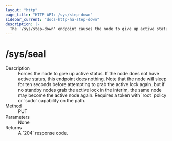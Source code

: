 ```yaml
---
layout: "http"
page_title: "HTTP API: /sys/step-down"
sidebar_current: "docs-http-ha-step-down"
description: |-
  The '/sys/step-down' endpoint causes the node to give up active status.
---
```


# /sys/seal

<dl>
  <dt>Description</dt>
  <dd>
    Forces the node to give up active status. If the node does not have active
    status, this endpoint does nothing. Note that the node will sleep for ten
    seconds before attempting to grab the active lock again, but if no standby
    nodes grab the active lock in the interim, the same node may become the
    active node again. Requires a token with `root` policy or `sudo` capability
    on the path.
  </dd>

  <dt>Method</dt>
  <dd>PUT</dd>

  <dt>Parameters</dt>
  <dd>
    None
  </dd>

  <dt>Returns</dt>
  <dd>A `204` response code.
  </dd>
</dl>
